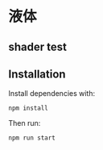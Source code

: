 # 液体
## shader test



## Installation

Install dependencies with:

`npm install`

Then run:

`npm run start`
